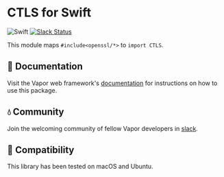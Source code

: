 # CTLS for Swift

![Swift](http://img.shields.io/badge/swift-3.1-brightgreen.svg)
[![Slack Status](http://vapor.team/badge.svg)](http://vapor.team)

This module maps `#include<openssl/*>` to `import CTLS`.

## 📖 Documentation

Visit the Vapor web framework's [documentation](http://docs.vapor.codes) for instructions on how to use this package.

## 💧 Community

Join the welcoming community of fellow Vapor developers in [slack](http://vapor.team).

## 🔧 Compatibility

This library has been tested on macOS and Ubuntu.
